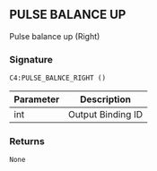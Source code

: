 ## PULSE BALANCE UP

Pulse balance up (Right)


### Signature

`C4:PULSE_BALNCE_RIGHT ()`


| Parameter | Description |
| --- | --- |
| int | Output Binding ID |


### Returns

`None`